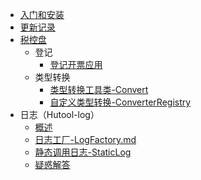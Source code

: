 * [入门和安装]()
* [更新记录](CHANGELOG)
* [税控盘](http://fpfw2.aiee.fun:6677/fpfw2/test/mnkp)
  * 登记
    * [登记开票应用](税控盘/登记/登记开票应用-税控盘.md)
  * 类型转换
    * [类型转换工具类-Convert](core/类型转换/类型转换工具类-Convert.md)
    * [自定义类型转换-ConverterRegistry](core/类型转换/自定义类型转换-ConverterRegistry.md)
* 日志（Hutool-log）
  * [概述](log/概述.md)
  * [日志工厂-LogFactory.md](log/日志工厂-LogFactory.md)
  * [静态调用日志-StaticLog](log/静态调用日志-StaticLog.md)
  * [疑惑解答](log/疑惑解答.md)
